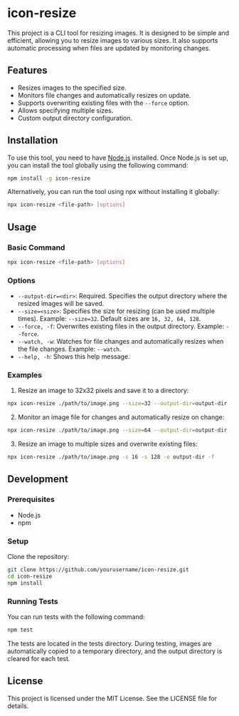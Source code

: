 # icon-resize

This project is a CLI tool for resizing images. It is designed to be simple and efficient, allowing you to resize images to various sizes. It also supports automatic processing when files are updated by monitoring changes.

## Features

- Resizes images to the specified size.
- Monitors file changes and automatically resizes on update.
- Supports overwriting existing files with the `--force` option.
- Allows specifying multiple sizes.
- Custom output directory configuration.

## Installation

To use this tool, you need to have [Node.js](https://nodejs.org/) installed. Once Node.js is set up, you can install the tool globally using the following command:

```bash
npm install -g icon-resize
```

Alternatively, you can run the tool using npx without installing it globally:

```bash
npx icon-resize <file-path> [options]
```

## Usage

### Basic Command

```bash
npx icon-resize <file-path> [options]
```

### Options

- `--output-dir=<dir>`: Required. Specifies the output directory where the resized images will be saved.
- `--size=<size>`: Specifies the size for resizing (can be used multiple times). Example: `--size=32`. Default sizes are `16, 32, 64, 128`.
- `--force, -f`: Overwrites existing files in the output directory. Example: `--force`.
- `--watch, -w`: Watches for file changes and automatically resizes when the file changes. Example: `--watch`.
- `--help, -h`: Shows this help message.

### Examples

1. Resize an image to 32x32 pixels and save it to a directory:

```bash
npx icon-resize ./path/to/image.png --size=32 --output-dir=output-dir
```

2. Monitor an image file for changes and automatically resize on change:

```bash
npx icon-resize ./path/to/image.png --size=64 --output-dir=output-dir --watch
```

3. Resize an image to multiple sizes and overwrite existing files:

```bash
npx icon-resize ./path/to/image.png -s 16 -s 128 -o output-dir -f
```

## Development

### Prerequisites

* Node.js
* npm

### Setup

Clone the repository:

```bash
git clone https://github.com/yourusername/icon-resize.git
cd icon-resize
npm install
```

### Running Tests

You can run tests with the following command:

```bash
npm test
```

The tests are located in the tests directory. During testing, images are automatically copied to a temporary directory, and the output directory is cleared for each test.

## License

This project is licensed under the MIT License. See the LICENSE file for details.
